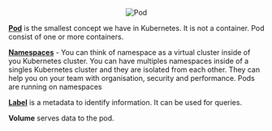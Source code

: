 <p style="text-align:center;"><img src="/andresguisado/courses/kubernetes-basic-concepts/pods/assets/pod.png" alt="Pod"></p>

[**Pod**](https://kubernetes.io/docs/concepts/workloads/pods/pod/) is the smallest concept we have in Kubernetes. It is not a container. Pod consist of one or more containers.

[**Namespaces**](https://kubernetes.io/docs/concepts/overview/working-with-objects/namespaces/) - You can think of namespace as a virtual cluster inside of you Kubernetes cluster. You can have multiples namespaces inside of a singles Kubernetes cluster and they are isolated from each other. They can help you on your team with organisation, security and performance. Pods are running on namespaces

[**Label**](https://kubernetes.io/docs/concepts/overview/working-with-objects/labels/) is a metadata to identify information. It can be used for queries.

**Volume** serves data to the pod.







